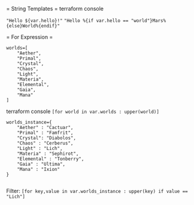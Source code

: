 = String Templates =
terraform console

```"Hello ${var.hello}!"``` 
```"Hello %{if var.hello == "world"}Mars%{else}World%{endif}"```

= For Expression =
```
worlds=[
    "Aether",
    "Primal",
    "Crystal",
    "Chaos",
    "Light",
    "Materia",
    "Elemental",
    "Gaia",
    "Mana"
]
```

terraform console
```[for world in var.worlds : upper(world)]```

```
worlds_instance={
    "Aether" : "Cactuar",
    "Primal" : "Famfrit",
    "Crystal": "Diabolos",
    "Chaos" : "Cerberus",
    "Light" : "Lich",
    "Materia" : "Sephirot",
    "Elemental" : "Tonberry",
    "Gaia" : "Ultima",
    "Mana" : "Ixion"
}
```
```{for key,value in var.worlds_instance : "${key}" => upper(value)}
```
Filter:
```[for key,value in var.worlds_instance : upper(key) if value == "Lich"]```